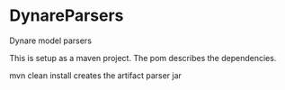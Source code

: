 DynareParsers
=============

Dynare model parsers

This is setup as a maven project.
The pom describes the dependencies.

mvn clean install 
creates the artifact  parser jar
